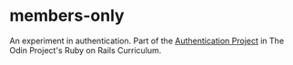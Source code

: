 # members-only

An experiment in authentication. Part of the [Authentication Project](http://www.theodinproject.com/ruby-on-rails/authentication) in The Odin Project's Ruby on Rails Curriculum.